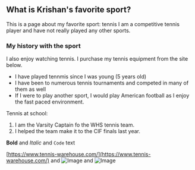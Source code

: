 
## What is Krishan's favorite sport?
This is a page about my favorite sport: tennis
I am a competitive tennis player and have not really played any other sports.
### My history with the sport
I also enjoy watching tennis. I purchase my tennis equipment from the site below.

- I have played tennmis since I was young (5 years old)
- I have been to numerous tennis tournaments and competed in many of them as well
- If I were to play another sport, I would play American football as I enjoy the fast paced environment.

Tennis at school:
1. I am the Varsity Captain fo the WHS tennis team.
2. I helped the team make it to the CIF finals last year.

**Bold** and _Italic_ and `Code` text

[https://www.tennis-warehouse.com/](https://www.tennis-warehouse.com/) and ![Image](https://www.sportsfeelgoodstories.com/wp-content/uploads/2019/01/tennis-court-dimenstions.jpg) and ![Image](https://tenniscompanion.org/wp-content/uploads/2020/02/tennis-etiquette-for-players-spectators-and-parents.png)
